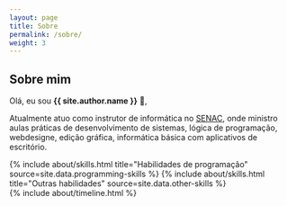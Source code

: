 ```yaml
---
layout: page
title: Sobre
permalink: /sobre/
weight: 3
---
```


## **Sobre mim**

Olá, eu sou **{{ site.author.name }}** :wave:,

Atualmente atuo como instrutor de informática no [SENAC](https://cursos.ce.senac.br/), onde ministro aulas práticas de desenvolvimento de sistemas, lógica de programação, webdesigne, edição gráfica, informática básica com aplicativos de escritório.

<div class="row">
{% include about/skills.html title="Habilidades de programação" source=site.data.programming-skills %}
{% include about/skills.html title="Outras habilidades" source=site.data.other-skills %}
</div>

<div class="row">
{% include about/timeline.html %}
</div>